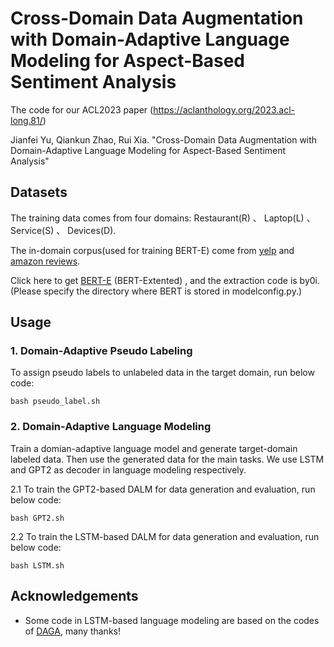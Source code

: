 # Cross-Domain Data Augmentation with Domain-Adaptive Language Modeling for Aspect-Based Sentiment Analysis

The code for our ACL2023 paper (https://aclanthology.org/2023.acl-long.81/)

Jianfei Yu, Qiankun Zhao, Rui Xia. "Cross-Domain Data Augmentation with Domain-Adaptive Language Modeling for Aspect-Based Sentiment Analysis"

## Datasets

The training data comes from four domains: Restaurant(R) 、 Laptop(L) 、 Service(S) 、 Devices(D).  

The in-domain corpus(used for training BERT-E) come from [yelp](https://www.yelp.com/dataset/challenge) and [amazon reviews](http://jmcauley.ucsd.edu/data/amazon/links.html). 

Click here to get [BERT-E](https://pan.baidu.com/s/1hNyNCyfOHzznuPbxT1LNFQ) (BERT-Extented) , and the extraction code is by0i. (Please specify the directory where BERT is stored in modelconfig.py.)

## Usage

### 1. Domain-Adaptive Pseudo Labeling

To assign pseudo labels to unlabeled data in the target domain, run below code:
```
bash pseudo_label.sh
```

### 2. Domain-Adaptive Language Modeling

Train a domian-adaptive language model and generate target-domain labeled data. Then use the generated data for the main tasks.
We use LSTM and GPT2 as decoder in language modeling respectively.

2.1 To train the GPT2-based DALM for data generation and evaluation, run below code:
```
bash GPT2.sh
```

2.2 To train the LSTM-based DALM for data generation and evaluation, run below code:
```
bash LSTM.sh
```

## Acknowledgements

- Some code in LSTM-based language modeling are based on the codes of [DAGA](https://aclanthology.org/2020.emnlp-main.488/), many thanks!

